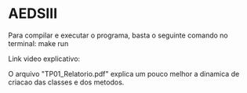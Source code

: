# AEDSIII

Para compilar e executar o programa, basta o seguinte comando no terminal: make run

Link video explicativo: 

O arquivo "TP01_Relatorio.pdf" explica um pouco melhor a dinamica de criacao das classes e dos metodos.